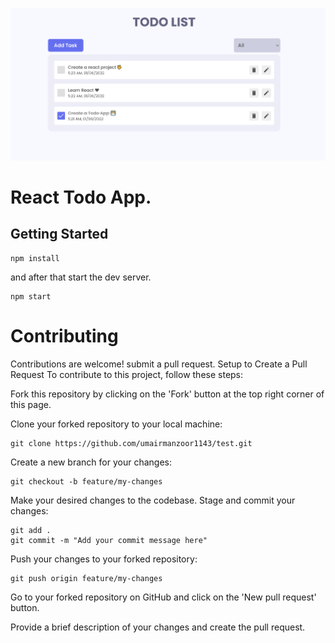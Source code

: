 ![React Todo App](./banner.png)

# React Todo App.
## Getting Started

```shell
npm install
```

and after that start the dev server.

```shell
npm start
```
# Contributing
Contributions are welcome! submit a pull request.
Setup to Create a Pull Request
To contribute to this project, follow these steps:

Fork this repository by clicking on the 'Fork' button at the top right corner of this page.

Clone your forked repository to your local machine:
```shell
git clone https://github.com/umairmanzoor1143/test.git
```
Create a new branch for your changes:
```shell
git checkout -b feature/my-changes
```
Make your desired changes to the codebase.
Stage and commit your changes:
```shell
git add .
git commit -m "Add your commit message here"
```
Push your changes to your forked repository:
```shell
git push origin feature/my-changes
```
Go to your forked repository on GitHub and click on the 'New pull request' button.

Provide a brief description of your changes and create the pull request.

